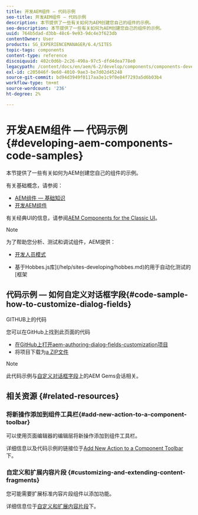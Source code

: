```yaml
---
title: 开发AEM组件 — 代码示例
seo-title: 开发AEM组件 — 代码示例
description: 本节提供了一些有关如何为AEM创建您自己的组件的示例。
seo-description: 本节提供了一些有关如何为AEM创建您自己的组件的示例。
uuid: 764b5dad-d3bb-48c6-9e93-9dc4e3f623db
contentOwner: User
products: SG_EXPERIENCEMANAGER/6.4/SITES
topic-tags: components
content-type: reference
discoiquuid: 402c0d6b-2c26-490a-97c5-dfd4dea778e0
legacypath: /content/docs/en/aem/6-2/develop/components/components-develop
exl-id: c205046f-9e60-4010-9ae3-be7d02d45248
source-git-commit: bd94d3949f0117aa3e1c9f0e84f7293a5d6b03b4
workflow-type: tm+mt
source-wordcount: '236'
ht-degree: 2%

---
```


# 开发AEM组件 — 代码示例{#developing-aem-components-code-samples}

本节提供了一些有关如何为AEM创建您自己的组件的示例。

有关基础概念，请参阅：

* [AEM组件 — 基础知识](/help/sites-developing/components-basics.md)
* [开发AEM组件](/help/sites-developing/developing-components.md)

有关经典UI的信息，请参阅[AEM Components for the Classic UI](/help/sites-developing/developing-components-classic.md)。

>[!NOTE]
>
>为了帮助您分析、测试和调试组件，AEM提供：
>
>* [开发人员模式](/help/sites-developing/developer-mode.md)
* 基于Hobbes.js库](/help/sites-developing/hobbes.md)的用于自动化测试的[框架



## 代码示例 — 如何自定义对话框字段{#code-sample-how-to-customize-dialog-fields}

GITHUB上的代码

您可以在GitHub上找到此页面的代码

* [在GitHub上打开aem-authoring-dialog-fields-customization项目](https://github.com/Adobe-Marketing-Cloud/aem-authoring-dialog-fields-customization)
* 将项目下载为[a ZIP文件](https://github.com/Adobe-Marketing-Cloud/aem-authoring-dialog-fields-customization/archive/master.zip)

>[!NOTE]
此代码示例与[自定义对话框字段](https://docs.adobe.com/content/ddc/en/gems/customizing-dialog-fields-in-touch-ui.html)上的AEM Gems会话相关。

## 相关资源 {#related-resources}

### 将新操作添加到组件工具栏{#add-new-action-to-a-component-toolbar}

可以使用页面编辑器的编辑层将新操作添加到组件工具栏。

详细信息以及代码示例的链接位于[Add New Action to a Component Toolbar](/help/sites-developing/customizing-page-authoring-touch.md#add-new-action-to-a-component-toolbar)下。

### 自定义和扩展内容片段 {#customizing-and-extending-content-fragments}

您可能需要扩展标准内容片段组件以添加功能。

详细信息位于[自定义和扩展内容片段](/help/sites-developing/customizing-content-fragments.md)下。

